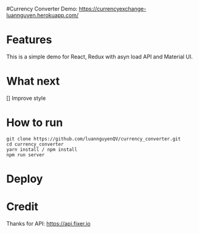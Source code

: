 #Currency Converter
Demo: https://currencyexchange-luannguyen.herokuapp.com/

# Features
This is a simple demo for React, Redux with asyn load API and Material UI.

# What next
[] Improve style

# How to run
```
git clone https://github.com/luannguyenQV/currency_converter.git
cd currency_converter
yarn install / npm install
npm run server
```

# Deploy

# Credit
Thanks for API: https://api.fixer.io
